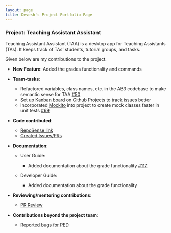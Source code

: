 ```yaml
---
layout: page
title: Devesh's Project Portfolio Page
---
```


### Project: Teaching Assistant Assistant

Teaching Assistant Assistant (TAA) is a desktop app for Teaching Assistants (TAs). It keeps track of TAs’ students,
tutorial groups, and tasks.


Given below are my contributions to the project.

* **New Feature**: Added the grades functionality and commands

* **Team-tasks**: 
    * Refactored variables, class names, etc. in the AB3 codebase to make semantic sense for TAA [#50](https://github.com/AY2223S1-CS2103T-T13-1/tp/pull/50)
    * Set up [Kanban board](https://postimg.cc/BPbCmLT0/cb052c47) on Github Projects to track issues better
    * Incorporated [Mockito](https://site.mockito.org/) into project to create mock classes faster in unit tests [#69](https://github.com/AY2223S1-CS2103T-T13-1/tp/pull/69/)

* **Code contributed**:
    * [RepoSense link](https://nus-cs2103-ay2223s1.github.io/tp-dashboard/?search=tensaida&breakdown=true&sort=groupTitle&sortWithin=title&since=2022-09-16&timeframe=commit&mergegroup=&groupSelect=groupByRepos&checkedFileTypes=docs~functional-code~test-code~other&tabOpen=true&tabType=authorship&tabAuthor=tensaida&tabRepo=AY2223S1-CS2103T-T13-1%2Ftp%5Bmaster%5D&authorshipIsMergeGroup=false&authorshipFileTypes=docs~functional-code~test-code~other&authorshipIsBinaryFileTypeChecked=false&authorshipIsIgnoredFilesChecked=false)
    * [Created Issues/PRs](https://github.com/AY2223S1-CS2103T-T13-1/tp/issues?q=author%3Atensaida+)

* **Documentation**:
    * User Guide:
        * Added documentation about the grade functionality [#117](https://github.com/AY2223S1-CS2103T-T13-1/tp/pull/117)

    * Developer Guide:
        * Added documentation about the grade functionality 

* **Reviewing/mentoring contributions**:
    * [PR Review](https://github.com/AY2223S1-CS2103T-T13-1/tp/pull/92)

* **Contributions beyond the project team**:
    * [Reported bugs for PED](https://github.com/tensaida/ped/issues)
